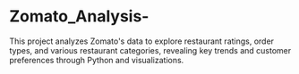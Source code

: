# Zomato_Analysis-
This project analyzes Zomato's data to explore restaurant ratings, order types, and various restaurant categories, revealing key trends and customer preferences through Python and visualizations.
